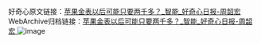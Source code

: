 好奇心原文链接：[苹果金表以后可能只要两千多？_智能_好奇心日报-周韶宏 ](https://www.qdaily.com/articles/12339.html)
WebArchive归档链接：[苹果金表以后可能只要两千多？_智能_好奇心日报-周韶宏 ](http://web.archive.org/web/20190623172559/https://www.qdaily.com/articles/12339.html)
![image](http://ww3.sinaimg.cn/large/007d5XDply1g3wjosyderj30u02gl1kx)